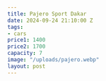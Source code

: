 ```yaml
---
title: Pajero Sport Dakar
date: 2024-09-24 21:10:00 Z
tags:
- cars
price1: 1400
price2: 1700
capacity: 7
image: "/uploads/pajero.webp"
layout: post
---
```


